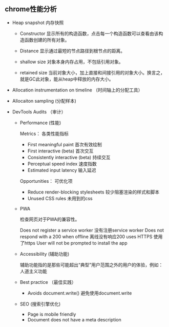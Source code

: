 ## chrome性能分析

* Heap snapshot 内存快照

  - Constructor 显示所有的构造函数，点击每一个构造函数可以查看由该构造函数创建的所有对象。

  - Distance 显示通过最短的节点路径到根节点的距离。

  - shallow size 对象本身内存占用，不包括引用对象。

  - retained size 当前对象大小，加上直接和间接引用的对象大小。换言之，就是GC此对象，能从heap中释放的内存大小。

* Allocation instrumentation on timeline  （时间轴上的分配工具）

* Allocaiton sampling (分配样本)

* DevTools Audits （审计）

  - Performance (性能)

    Metrics： 各类性能指标

    + First meaningful paint      首次有效绘制
    + First interactive (beta)    首次交互
    + Consistently interactive (beta)   持续交互
    + Perceptual speed index      速度指数
    + Estimated input latency     输入延迟

    Opportunities： 可优化项

    + Reduce render-blocking stylesheets    较少阻塞渲染的样式和脚本
    + Unused CSS rules      未用到的css

  - PWA

    检查网页对于PWA的兼容性。

    Does not register a service worker      没有注册service worker
    Does not respond with a 200 when offline      离线没有响应200
    uses HTTPS    使用了https
    User will not be prompted to install the app  

  - Accessibility (辅助功能)

    辅助功能指的是那些可能超出“典型”用户范围之外的用户的体验，例如：人道主义功能

  - Best practice （最佳实践）

    - Avoids document.write()   避免使用document.write

  - SEO (搜索引擎优化)

    - Page is mobile friendly
    - Document does not have a meta description